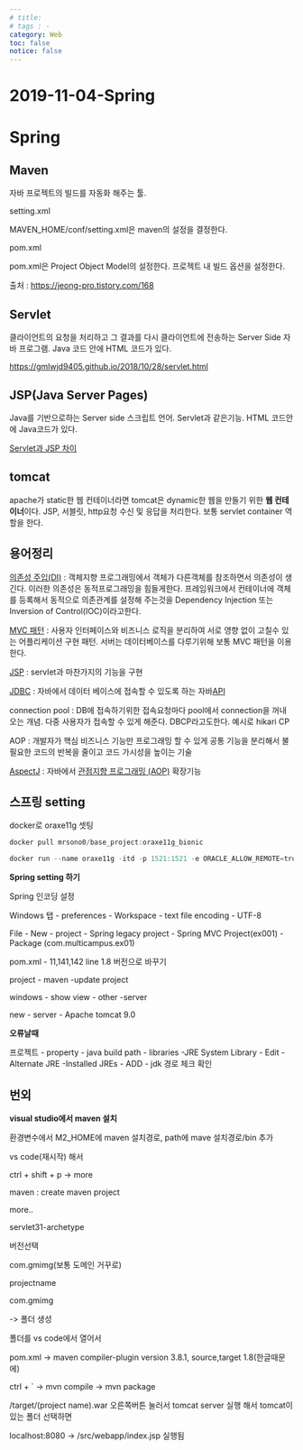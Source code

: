 ```yaml
---
# title: 
# tags : -
category: Web
toc: false
notice: false
---
```


# 2019-11-04-Spring

# Spring

## Maven

자바 프로젝트의 빌드를 자동화 해주는 툴.

setting.xml

MAVEN_HOME/conf/setting.xml은 maven의 설정을 결정한다.

pom.xml

pom.xml은 Project Object Model의 설정한다. 프로젝트 내 빌드 옵션을 설정한다.

출처 : https://jeong-pro.tistory.com/168

## Servlet

클라이언트의 요청을 처리하고 그 결과를 다시 클라이언트에 전송하는 Server Side 자바 프로그램. Java 코드 안에 HTML 코드가 있다.

https://gmlwjd9405.github.io/2018/10/28/servlet.html

## JSP(Java Server Pages)

Java를 기반으로하는 Server side 스크립트 언어. Servlet과 같은기능. HTML 코드안에 Java코드가 있다.

[Servlet과 JSP 차이](https://gmlwjd9405.github.io/2018/11/04/servlet-vs-jsp.html)

## tomcat

apache가 static한 웹 컨테이너라면 tomcat은 dynamic한 웹을 만들기 위한 **웹 컨테이너**이다. JSP, 서블릿, http요청 수신 및 응답을 처리한다. 보통 servlet container 역할을 한다.

## 용어정리

[의존성 주입(DI)](https://ko.wikipedia.org/wiki/%EC%9D%98%EC%A1%B4%EC%84%B1_%EC%A3%BC%EC%9E%85) : 객체지향 프로그래밍에서 객체가 다른객체를 참조하면서 의존성이 생긴다. 이러한 의존성은 동적프로그래밍을 힘들게한다. 프레임워크에서 컨테이너에 객체를 등록해서 동적으로 의존관계를 설정해 주는것을 Dependency Injection 또는 Inversion of Control(IOC)이라고한다.

[MVC 패턴](https://ko.wikipedia.org/wiki/%EB%AA%A8%EB%8D%B8-%EB%B7%B0-%EC%BB%A8%ED%8A%B8%EB%A1%A4%EB%9F%AC) : 사용자 인터페이스와 비즈니스 로직을 분리하여 서로 영향 없이 고칠수 있는 어플리케이션 구현 패턴. 서버는 데이터베이스를 다루기위해 보통 MVC 패턴을 이용한다.

[JSP](https://ko.wikipedia.org/wiki/%EC%9E%90%EB%B0%94%EC%84%9C%EB%B2%84_%ED%8E%98%EC%9D%B4%EC%A7%80) : servlet과 마찬가지의 기능을 구현

[JDBC](https://ko.wikipedia.org/wiki/JDBC) : 자바에서 데이터 베이스에 접속할 수 있도록 하는 자바[API](https://ko.wikipedia.org/wiki/API)

connection pool : DB에 접속하기위한 접속요청마다 pool에서 connection을 꺼내오는 개념. 다중 사용자가 접속할 수 있게 해준다. DBCP라고도한다. 예시로 hikari CP

AOP : 개발자가 핵심 비즈니스 기능만 프로그래밍 할 수 있게 공통 기능을 분리해서 불필요한 코드의 반복을 줄이고 코드 가시성을 높이는 기술

[AspectJ](https://ko.wikipedia.org/wiki/AspectJ) : 자바에서 [관점지향 프로그래밍 (AOP)](https://ko.wikipedia.org/wiki/%EA%B4%80%EC%A0%90_%EC%A7%80%ED%96%A5_%ED%94%84%EB%A1%9C%EA%B7%B8%EB%9E%98%EB%B0%8D) 확장기능

## 스프링 setting

docker로 oraxe11g 셋팅

```powershell
docker pull mrsono0/base_project:oraxe11g_bionic

docker run --name oraxe11g -itd -p 1521:1521 -e ORACLE_ALLOW_REMOTE=true mrsono0/base_project:oraxe11g_bionic
```

**Spring setting 하기**

Spring 인코딩 설정

Windows 탭 - preferences - Workspace - text file encoding - UTF-8

File - New - project - Spring legacy project - Spring MVC Project(ex001) - Package (com.multicampus.ex01)

pom.xml - 11,141,142 line 1.8 버전으로 바꾸기

project - maven -update project

windows - show view - other -server

new - server - Apache tomcat 9.0

**오류날때**

프로젝트 - property - java build path - libraries -JRE System Library - Edit - Alternate JRE -Installed JREs - ADD - jdk 경로 체크 확인

## 번외

**visual studio에서 maven 설치**

환경변수에서 M2_HOME에 maven 설치경로, path에 mave 설치경로/bin 추가

vs code(재시작) 해서

ctrl + shift + p -> more

maven : create maven project

more..

servlet31-archetype

버전선택

com.gmimg(보통 도메인 거꾸로)

projectname

com.gmimg

-> 폴더 생성

폴더를 vs code에서 열어서

pom.xml -> maven compiler-plugin version 3.8.1, source,target 1.8(한글때문에)

ctrl + ` -> mvn compile -> mvn package

/target/(project name).war 오른쪽버튼 눌러서 tomcat server 실행 해서 tomcat이 있는 폴더 선택하면

localhost:8080 -> /src/webapp/index.jsp 실행됨